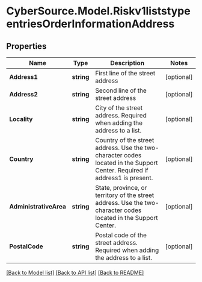 # CyberSource.Model.Riskv1liststypeentriesOrderInformationAddress
## Properties

Name | Type | Description | Notes
------------ | ------------- | ------------- | -------------
**Address1** | **string** | First line of the street address | [optional] 
**Address2** | **string** | Second line of the street address | [optional] 
**Locality** | **string** | City of the street address. Required when adding the address to a list.  | [optional] 
**Country** | **string** | Country of the street address. Use the two-character codes located in the Support Center. Required if address1 is present.  | [optional] 
**AdministrativeArea** | **string** | State, province, or territory of the street address. Use the two-character codes located in the Support Center. | [optional] 
**PostalCode** | **string** | Postal code of the street address. Required when adding the address to a list. | [optional] 

[[Back to Model list]](../README.md#documentation-for-models) [[Back to API list]](../README.md#documentation-for-api-endpoints) [[Back to README]](../README.md)

